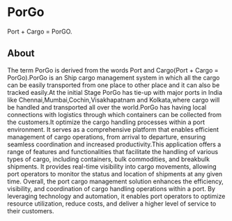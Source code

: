 # PorGo
Port + Cargo = PorGO. 
## About
The term PorGo is derived from the words Port and Cargo(Port + Cargo = PorGo).PorGo is an Ship cargo management system in which all the cargo can be easily transported from one place to other place and it can also be tracked easily.At the initial Stage PorGo has tie-up with major ports in India like Chennai,Mumbai,Cochin,Visakhapatnam and Kolkata,where cargo will be handled and transported all over the world.PorGo has having local connections with logistics through which containers can be collected from the customers.It optimize the cargo handling processes within a port environment. It serves as a comprehensive platform that enables efficient management of cargo operations, from arrival to departure, ensuring seamless coordination and increased productivity.This application offers a range of features and functionalities that facilitate the handling of various types of cargo, including containers, bulk commodities, and breakbulk shipments. It provides real-time visibility into cargo movements, allowing port operators to monitor the status and location of shipments at any given time. Overall, the port cargo management solution enhances the efficiency, visibility, and coordination of cargo handling operations within a port. By leveraging technology and automation, it enables port operators to optimize resource utilization, reduce costs, and deliver a higher level of service to their customers.
